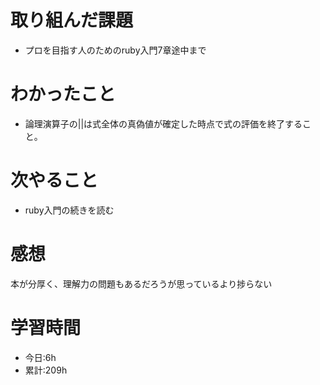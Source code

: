 # 取り組んだ課題
- プロを目指す人のためのruby入門7章途中まで

# わかったこと
- 論理演算子の||は式全体の真偽値が確定した時点で式の評価を終了すること。

# 次やること
- ruby入門の続きを読む

# 感想
本が分厚く、理解力の問題もあるだろうが思っているより捗らない

# 学習時間
- 今日:6h
- 累計:209h
